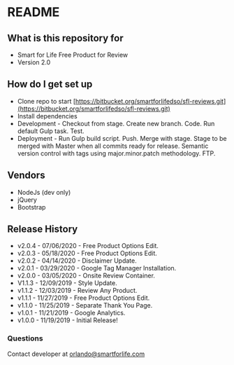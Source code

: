 # README #

## What is this repository for ##

* Smart for Life Free Product for Review
* Version 2.0

## How do I get set up ##

* Clone repo to start [https://bitbucket.org/smartforlifedso/sfl-reviews.git](https://bitbucket.org/smartforlifedso/sfl-reviews.git)
* Install dependencies
* Development - Checkout from stage. Create new branch. Code. Run default Gulp task. Test.
* Deployment -  Run Gulp build script. Push. Merge with stage. Stage to be merged with Master when all commits ready for release. Semantic version control with tags using major.minor.patch methodology. FTP.

## Vendors ##

* NodeJs (dev only)
* jQuery
* Bootstrap

## Release History ##

* v2.0.4 - 07/06/2020 - Free Product Options Edit.
* v2.0.3 - 05/18/2020 - Free Product Options Edit.
* v2.0.2 - 04/14/2020 - Disclaimer Update.
* v2.0.1 - 03/29/2020 - Google Tag Manager Installation.
* v2.0.0 - 03/05/2020 - Onsite Review Container.
* V1.1.3 - 12/09/2019 - Style Update.
* v1.1.2 - 12/03/2019 - Review Any Product.
* v1.1.1 - 11/27/2019 - Free Product Options Edit.
* v1.1.0 - 11/25/2019 - Separate Thank You Page. 
* v1.0.1 - 11/21/2019 - Google Analytics.
* v1.0.0 - 11/19/2019 - Initial Release!

### Questions ###

Contact developer at orlando@smartforlife.com